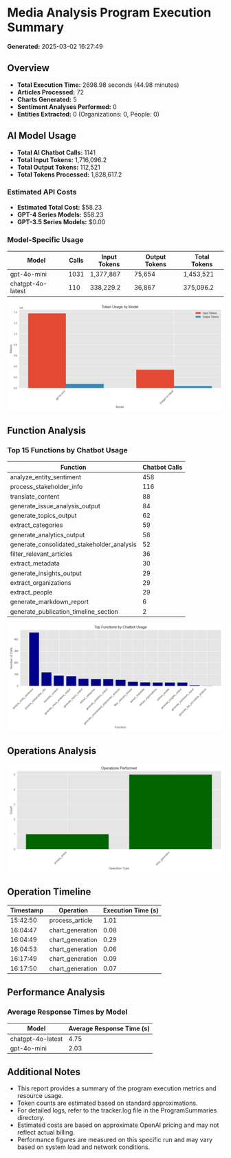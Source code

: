 # Media Analysis Program Execution Summary

**Generated:** 2025-03-02 16:27:49

## Overview

* **Total Execution Time:** 2698.98 seconds (44.98 minutes)
* **Articles Processed:** 72
* **Charts Generated:** 5
* **Sentiment Analyses Performed:** 0
* **Entities Extracted:** 0 (Organizations: 0, People: 0)

## AI Model Usage

* **Total AI Chatbot Calls:** 1141
* **Total Input Tokens:** 1,716,096.2
* **Total Output Tokens:** 112,521
* **Total Tokens Processed:** 1,828,617.2

### Estimated API Costs

* **Estimated Total Cost:** $58.23
* **GPT-4 Series Models:** $58.23
* **GPT-3.5 Series Models:** $0.00

### Model-Specific Usage

| Model | Calls | Input Tokens | Output Tokens | Total Tokens |
|-------|-------|--------------|---------------|-------------|
| gpt-4o-mini | 1031 | 1,377,867 | 75,654 | 1,453,521 |
| chatgpt-4o-latest | 110 | 338,229.2 | 36,867 | 375,096.2 |

![Model Token Usage](model_usage_20250302_162748.png)

## Function Analysis

### Top 15 Functions by Chatbot Usage

| Function | Chatbot Calls |
|----------|---------------|
| analyze_entity_sentiment | 458 |
| process_stakeholder_info | 116 |
| translate_content | 88 |
| generate_issue_analysis_output | 84 |
| generate_topics_output | 62 |
| extract_categories | 59 |
| generate_analytics_output | 58 |
| generate_consolidated_stakeholder_analysis | 52 |
| filter_relevant_articles | 36 |
| extract_metadata | 30 |
| generate_insights_output | 29 |
| extract_organizations | 29 |
| extract_people | 29 |
| generate_markdown_report | 6 |
| generate_publication_timeline_section | 2 |

![Function Calls](function_calls_20250302_162748.png)

## Operations Analysis

![Operations Performed](operations_20250302_162748.png)

## Operation Timeline

| Timestamp | Operation | Execution Time (s) |
|-----------|-----------|-------------------|
| 15:42:50 | process_article | 1.01 |
| 16:04:47 | chart_generation | 0.08 |
| 16:04:49 | chart_generation | 0.29 |
| 16:04:53 | chart_generation | 0.06 |
| 16:17:49 | chart_generation | 0.09 |
| 16:17:50 | chart_generation | 0.07 |

## Performance Analysis

### Average Response Times by Model

| Model | Average Response Time (s) |
|-------|--------------------------|
| chatgpt-4o-latest | 4.75 |
| gpt-4o-mini | 2.03 |

## Additional Notes

* This report provides a summary of the program execution metrics and resource usage.
* Token counts are estimated based on standard approximations.
* For detailed logs, refer to the tracker.log file in the ProgramSummaries directory.
* Estimated costs are based on approximate OpenAI pricing and may not reflect actual billing.
* Performance figures are measured on this specific run and may vary based on system load and network conditions.
